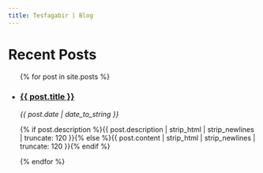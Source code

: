 ```yaml
---
title: Tesfagabir | Blog
---
```

<div id="articles">
  <h1>Recent Posts</h1>
  <ul class="posts noList">
    {% for post in site.posts %}
      <li>
       	<h3><a href="{{ post.url }}">{{ post.title }}</a></h3>
        <span class="date"><em>{{ post.date | date_to_string }}</em></span>
      	<p class="description">{% if post.description %}{{ post.description  | strip_html | strip_newlines | truncate: 120 }}{% else %}{{ post.content | strip_html | strip_newlines | truncate: 120 }}{% endif %}</p>
      </li>
    {% endfor %}
  </ul>
</div>
